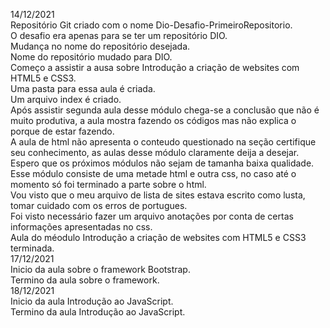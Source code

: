 14/12/2021 \
Repositório Git criado com o nome Dio-Desafio-PrimeiroRepositorio. \
O desafio era apenas para se ter um repositório DIO. \
Mudança no nome do repositório desejada. \
Nome do repositório mudado para DIO. \
Começo a assistir a ausa sobre Introdução a criação de websites com HTML5 e CSS3. \
Uma pasta para essa aula é criada. \
Um arquivo index é criado. \
Após assistir segunda aula desse módulo chega-se a conclusão que não é muito produtiva, a aula mostra fazendo os códigos mas não explica o porque de estar fazendo. \
A aula de html não apresenta o conteudo questionado na seção certifique seu conhecimento, as aulas desse módulo claramente deija a desejar. Espero que os próximos módulos não sejam de tamanha baixa qualidade. \
Esse módulo consiste de uma metade html e outra css, no caso até o momento só foi terminado a parte sobre o html. \
Vou visto que o meu arquivo de lista de sites estava escrito como lusta, tomar cuidado com os erros de portugues. \
Foi visto necessário fazer um arquivo anotações por conta de certas informações apresentadas no css. \
Aula do méodulo Introdução a criação de websites com HTML5 e CSS3 terminada. \
17/12/2021 \
Inicio da aula sobre o framework Bootstrap. \
Termino da aula sobre o framework. \
18/12/2021 \
Inicio da aula Introdução ao JavaScript. \
Termino da aula Introdução ao JavaScript.